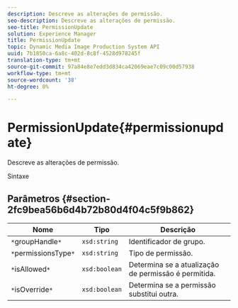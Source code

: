 ```yaml
---
description: Descreve as alterações de permissão.
seo-description: Descreve as alterações de permissão.
seo-title: PermissionUpdate
solution: Experience Manager
title: PermissionUpdate
topic: Dynamic Media Image Production System API
uuid: 7b1850ca-6a8c-402d-8c8f-4528d978245f
translation-type: tm+mt
source-git-commit: 97a84e8e7edd3d834ca42069eae7c09c00d57938
workflow-type: tm+mt
source-wordcount: '38'
ht-degree: 0%

---
```



# PermissionUpdate{#permissionupdate}

Descreve as alterações de permissão.

Sintaxe

## Parâmetros {#section-2fc9bea56b6d4b72b80d4f04c5f9b862}

| Nome | Tipo | Descrição |
|---|---|---|
| `*`groupHandle`*` | `xsd:string` | Identificador de grupo. |
| `*`permissionsType`*` | `xsd:string` | Tipo de permissão. |
| `*`isAllowed`*` | `xsd:boolean` | Determina se a atualização de permissão é permitida. |
| `*`isOverride`*` | `xsd:boolean` | Determina se a permissão substitui outra. |

